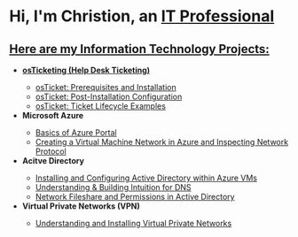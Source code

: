 <h1>Hi, I'm Christion, an <a href="https://www.linkedin.com/in/christion-gervais-williams-464337212/">IT Professional</h1>

<h2>Here are my Information Technology Projects:</h2>

<ul>
<li><b>osTicketing (Help Desk Ticketing)</b></li>
  <ul>
    <!-- <a href = "https://github.com/ColtonTrauCC/osticket-prereqs">osTicket: Prerequisites and Installation</a> -->
  <li><a href = "https://github.com/Christion17/osticket-prereqs">osTicket: Prerequisites and Installation</a></li>
  <li><a href = "https://github.com/Christion17/post-install-config">osTicket: Post-Installation Configuration</a></li>
  <li><a href = "https://github.com/Christion17/ticket-lifecycle">osTicket: Ticket Lifecycle Examples</a></li>
  </ul>
  
<li><b>Microsoft Azure</b></li>
  <ul>
  <li><a href = "https://github.com/Christion17/azure-portal">Basics of Azure Portal</a></li>
  <li><a href = "https://github.com/Christion17/vm-network">Creating a Virtual Machine Network in Azure and Inspecting Network Protocol</a></li>
  </ul>

<li><b>Acitve Directory</b></li>
  <ul>
  <li><a href = "https://github.com/Christion17/active-directory">Installing and Configuring Active Directory within Azure VMs</a></li>
  <li><a href = "https://github.com/Christion17/dns">Understanding & Building Intuition for DNS</a></li>
  <li><a href = "https://github.com/Christion17/network-fileshare">Network Fileshare and Permissions in Active Directory</a></li>
  </ul>

<li><b>Virtual Private Networks (VPN)</b></li>
<ul>
  <li><a href = "https://github.com/Christion17/vpn">Understanding and Installing Virtual Private Networks</a></li>
</ul>


